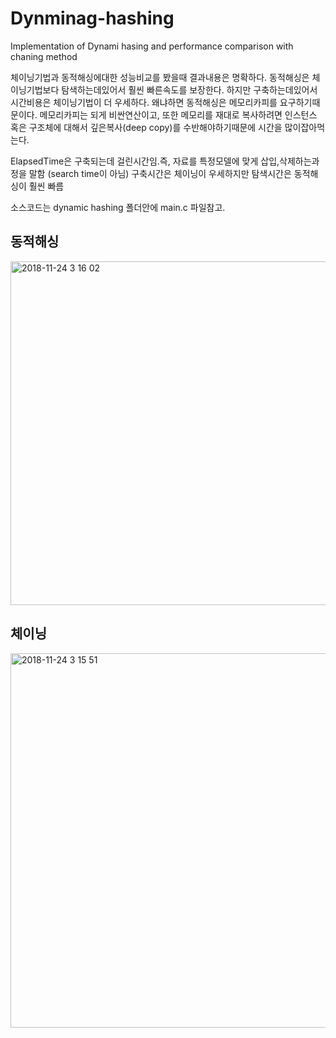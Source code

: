 # Dynminag-hashing
Implementation of Dynami hasing and performance comparison with chaning method




체이닝기법과 동적해싱에대한 성능비교를 봤을때 결과내용은 명확하다.
동적해싱은 체이닝기법보다 탐색하는데있어서 훨씬 빠른속도를 보장한다. 
하지만 구축하는데있어서 시간비용은 체이닝기법이 더 우세하다.
왜냐하면 동적해싱은 메모리카피를 요구하기때문이다. 메모리카피는 되게 비싼연산이고, 또한 메모리를 재대로 복사하려면 인스턴스 혹은 구조체에 대해서 깊은복사(deep copy)를 수반해야하기때문에 시간을 많이잡아먹는다.

ElapsedTime은 구축되는데 걸린시간임.즉, 자료를 특정모델에 맞게 삽입,삭제하는과정을 말함 (search time이 아님)
구축시간은 체이닝이 우세하지만 탐색시간은 동적해싱이 훨씬 빠름

소스코드는 dynamic hashing 폴더안에 main.c 파일참고.


## 동적해싱
<img width="550" alt="2018-11-24 3 16 02" src="https://user-images.githubusercontent.com/12508269/48956649-8711f000-ef97-11e8-9f9a-593e15da18c7.png">



## 체이닝
<img width="599" alt="2018-11-24 3 15 51" src="https://user-images.githubusercontent.com/12508269/48956648-85e0c300-ef97-11e8-8f03-69f677bc7d42.png">




